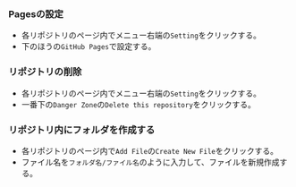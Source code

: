 ### Pagesの設定
* 各リポジトリのページ内でメニュー右端の`Setting`をクリックする。
* 下のほうの`GitHub Pages`で設定する。

### リポジトリの削除
* 各リポジトリのページ内でメニュー右端の`Setting`をクリックする。
* 一番下の`Danger Zone`の`Delete this repository`をクリックする。

### リポジトリ内にフォルダを作成する
* 各リポジトリのページ内で`Add File`の`Create New File`をクリックする。
* ファイル名を`フォルダ名/ファイル名`のように入力して、ファイルを新規作成する。

